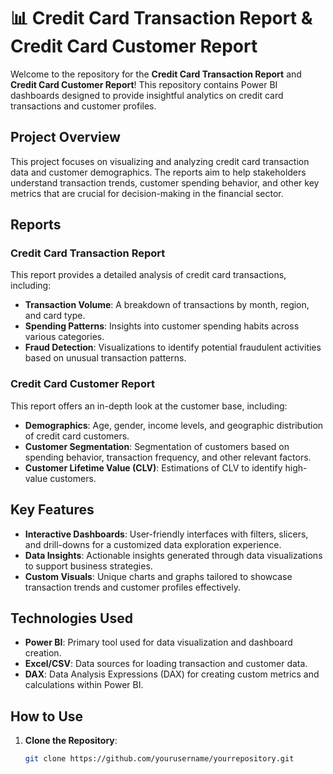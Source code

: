 # 📊 Credit Card Transaction Report & Credit Card Customer Report

Welcome to the repository for the **Credit Card Transaction Report** and **Credit Card Customer Report**! This repository contains Power BI dashboards designed to provide insightful analytics on credit card transactions and customer profiles.

## Project Overview

This project focuses on visualizing and analyzing credit card transaction data and customer demographics. The reports aim to help stakeholders understand transaction trends, customer spending behavior, and other key metrics that are crucial for decision-making in the financial sector.

## Reports

### Credit Card Transaction Report

This report provides a detailed analysis of credit card transactions, including:

- **Transaction Volume**: A breakdown of transactions by month, region, and card type.
- **Spending Patterns**: Insights into customer spending habits across various categories.
- **Fraud Detection**: Visualizations to identify potential fraudulent activities based on unusual transaction patterns.

### Credit Card Customer Report

This report offers an in-depth look at the customer base, including:

- **Demographics**: Age, gender, income levels, and geographic distribution of credit card customers.
- **Customer Segmentation**: Segmentation of customers based on spending behavior, transaction frequency, and other relevant factors.
- **Customer Lifetime Value (CLV)**: Estimations of CLV to identify high-value customers.

## Key Features

- **Interactive Dashboards**: User-friendly interfaces with filters, slicers, and drill-downs for a customized data exploration experience.
- **Data Insights**: Actionable insights generated through data visualizations to support business strategies.
- **Custom Visuals**: Unique charts and graphs tailored to showcase transaction trends and customer profiles effectively.

## Technologies Used

- **Power BI**: Primary tool used for data visualization and dashboard creation.
- **Excel/CSV**: Data sources for loading transaction and customer data.
- **DAX**: Data Analysis Expressions (DAX) for creating custom metrics and calculations within Power BI.

## How to Use

1. **Clone the Repository**: 
   ```bash
   git clone https://github.com/yourusername/yourrepository.git
